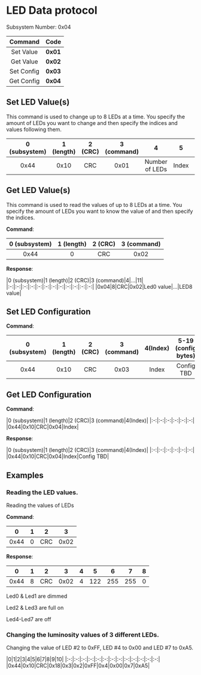 
# LED Data protocol
Subsystem Number: 0x04

|Command|Code|
|:-:|:-:|
|Set Value|**0x01**|
|Get Value|**0x02**|
|Set Config|**0x03**|
|Get Config|**0x04**|

## Set LED Value(s)
This command is used to change up to 8 LEDs at a time. You specify the amount of LEDs you want to change and then specify the indices and values following them.

|0 (subsystem)|1 (length)|2 (CRC)|3 (command)|4|5|6|7|8|(...)|18|19|
|:-:|:-:|:-:|:-:|:-:|:-:|:-:|:-:|:-:|:-:|:-:|:-:|
|0x44|0x10|CRC|0x01|Number of LEDs|Index|Value|Index|Value|(...)|Index|Value|


## Get LED Value(s)
This command is used to read the values of up to 8 LEDs at a time. You specify the amount of LEDs you want to know the value of and then specify the indices.

**Command**:

|0 (subsystem)|1 (length)|2 (CRC)|3 (command)|
|:-:|:-:|:-:|:-:|
|0x44|0|CRC|0x02|

**Response**:

|0 (subsystem)|1 (length)|2 (CRC)|3 (command)|4|...|11|
|:-:|:-:|:-:|:-:|:-:|:-:|:-:|:-:|:-:|:-:|:-:|:-:|
|0x04|8|CRC|0x02|Led0 value|...|LED8 value|

## Set LED Configuration

**Command**:

|0 (subsystem)|1 (length)|2 (CRC)|3 (command)|4(Index)|5-19 (config bytes)|
|:-:|:-:|:-:|:-:|:-:|:-:|
|0x44|0x10|CRC|0x03|Index|Config TBD|

## Get LED Configuration

**Command**:

|0 (subsystem)|1 (length)|2 (CRC)|3 (command)|4(Index)|
|:-:|:-:|:-:|:-:|:-:|:-:|
|0x44|0x10|CRC|0x04|Index|

**Response**:

|0 (subsystem)|1 (length)|2 (CRC)|3 (command)|4(Index)|
|:-:|:-:|:-:|:-:|:-:|:-:|
|0x44|0x10|CRC|0x04|Index|Config TBD|


## Examples

### Reading the LED values.

Reading the values of LEDs

**Command**:

|0|1|2|3|
|:-:|:-:|:-:|:-:|
|0x44|0|CRC|0x02|

**Response**:

|0|1|2|3|4|5|6|7|8|
|:-:|:-:|:-:|:-:|:-:|:-:|:-:|:-:|:-:|
|0x44|8|CRC|0x02|4|122|255|255|0|0|0|0|

Led0 & Led1 are dimmed

Led2 & Led3 are full on

Led4-Led7 are off


### Changing the luminosity values of 3 different LEDs. 

Changing the value of LED #2 to 0xFF, LED #4 to 0x00 and LED #7 to 0xA5.

|0|1|2|3|4|5|6|7|8|9|10|
|:-:|:-:|:-:|:-:|:-:|:-:|:-:|:-:|:-:|:-:|:-:|:-:|:-:|
|0x44|0x10|CRC|0x18|0x3|0x2|0xFF|0x4|0x00|0x7|0xA5|




